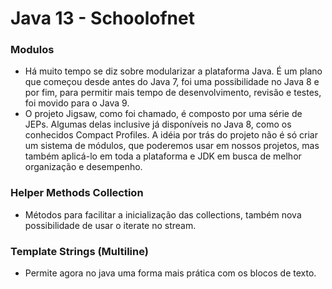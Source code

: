# Java 13 - Schoolofnet

### Modulos
- Há muito tempo se diz sobre modularizar a plataforma Java. É um plano que começou desde antes do Java 7, foi uma possibilidade no Java 8 e por fim, para permitir mais tempo de desenvolvimento, revisão e testes, foi movido para o Java 9.
- O projeto Jigsaw, como foi chamado, é composto por uma série de JEPs. Algumas delas inclusive já disponíveis no Java 8, como os conhecidos Compact Profiles. A idéia por trás do projeto não é só criar um sistema de módulos, que poderemos usar em nossos projetos, mas também aplicá-lo em toda a plataforma e JDK em busca de melhor organização e desempenho.

### Helper Methods Collection
- Métodos para facilitar a inicialização das collections, também nova possibilidade de usar o iterate no stream.

### Template Strings (Multiline)
- Permite agora no java uma forma mais prática com os blocos de texto.